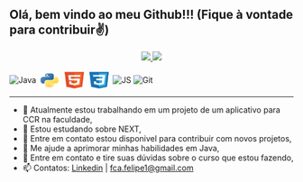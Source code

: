 ## Olá, bem vindo ao meu Github!!! (Fique à vontade para contribuir✌️)

<div align="center">
  <a href="https://github.com/felipecarlos1">
    <img height="180em" src="https://github-readme-stats.vercel.app/api/top-langs/?username=felipecarlos1&layout=compact&langs_count=7&theme=dark"/>
    <img height="180em" src="https://github-readme-stats.vercel.app/api?username=felipecarlos1&show_icons=true&theme=dark&include_all_commits=false&count_private=true"/>
  </a>
</div>

<div style="display: inline-block" align="center"><br>
  <img  align="center" alt="Java" height="30" width="40" src="https://cdn.jsdelivr.net/gh/devicons/devicon@latest/icons/java/java-original.svg" />
  <img align="center" alt="Python" height="30" width="40" src="https://raw.githubusercontent.com/devicons/devicon/master/icons/python/python-original.svg">
  <img align="center" alt="HTML" height="30" width="40" src="https://raw.githubusercontent.com/devicons/devicon/master/icons/html5/html5-original.svg">
  <img align="center" alt="CSS" height="30" width="40" src="https://raw.githubusercontent.com/devicons/devicon/master/icons/css3/css3-original.svg">
  <img align="center" alt="JS" height="30" width="40" src="https://cdn.jsdelivr.net/gh/devicons/devicon/icons/javascript/javascript-original.svg" />
  <img align="center" alt="Git" height="30" width="40" src="https://cdn.jsdelivr.net/gh/devicons/devicon/icons/git/git-original.svg" />
</div>

---

- 🔭 Atualmente estou trabalhando em um projeto de um aplicativo para CCR na faculdade,
- 🌱 Estou estudando sobre NEXT,
- 👯 Entre em contato estou disponivel para contribuir com novos projetos,
- 🤔 Me ajude a aprimorar minhas habilidades em Java,
- 💬 Entre em contato e tire suas dúvidas sobre o curso que estou fazendo,
- 📫 Contatos: <a href="https://github.com/felipecarlos1](https://www.linkedin.com/in/felipe-carlos-abreu-658b46291/)">Linkedin<a/> | fca.felipe1@gmail.com
